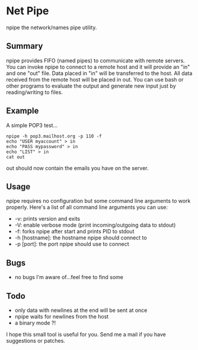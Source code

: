 Net Pipe
========

npipe the network/names pipe utility.

Summary
-------

npipe provides FIFO (named pipes) to communicate with remote servers.
You can invoke npipe to connect to a remote host and it will provide an "in"
and one "out" file. Data placed in "in" will be transferred to the host. All
data received from the remote host will be placed in out. You can use bash
or other programs to evaluate the output and generate new input just by
reading/writing to files.

Example
-------

A simple POP3 test...
```shell
npipe -h pop3.mailhost.org -p 110 -f
echo "USER myaccount" > in
echo "PASS mypassword" > in
echo "LIST" > in
cat out
```

out should now contain the emails you have on the server.


Usage
-----

npipe requires no configuration but some command line arguments to work
properly. Here's a list of all command line arguments you can use:
 * -v: prints version and exits
 * -V: enable verbose mode (print incoming/outgoing data to stdout)
 * -f: forks npipe after start and prints PID to stdout
 * -h [hostname]: the hostname npipe should connect to
 * -p [port]: the port npipe should use to connect


Bugs
----
 * no bugs I'm aware of...feel free to find some


Todo
----
 * only data with newlines at the end will be sent at once
 * npipe waits for newlines from the host
 * a binary mode ?!

I hope this small tool is useful for you. Send me a mail if you have
suggestions or patches.

